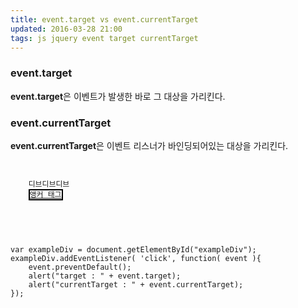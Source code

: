 ```yaml
---
title: event.target vs event.currentTarget  
updated: 2016-03-28 21:00
tags: js jquery event target currentTarget
---
```


### event.target    
**event.target**은 이벤트가 발생한 바로 그 대상을 가리킨다. 

### event.currentTarget
**event.currentTarget**은 이벤트 리스너가 바인딩되어있는 대상을 가리킨다. 



<pre><code>
<div id="exampleDiv" style="width: 100%;height: 80px">
	디브디브디브
	<a href="#" style="width:50%;height: 50%;border: 2px solid black">앵커 태그</a>
</div>
</code></pre>

<pre class="language-javascript"><code>
var exampleDiv = document.getElementById("exampleDiv");
exampleDiv.addEventListener( 'click', function( event ){
	event.preventDefault();
	alert("target : " + event.target);
	alert("currentTarget : " + event.currentTarget);
});
</code></pre>

